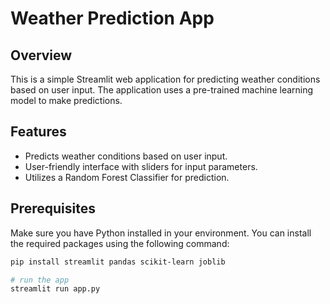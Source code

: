 # Weather Prediction App

## Overview

This is a simple Streamlit web application for predicting weather conditions based on user input. The application uses a pre-trained machine learning model to make predictions.

## Features

- Predicts weather conditions based on user input.
- User-friendly interface with sliders for input parameters.
- Utilizes a Random Forest Classifier for prediction.

## Prerequisites

Make sure you have Python installed in your environment. You can install the required packages using the following command:

```bash
pip install streamlit pandas scikit-learn joblib

# run the app
streamlit run app.py

